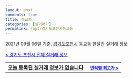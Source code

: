 ```yaml
---
layout: post
comments: true
title: 동교동
categories: [실거래가]
permalink: /apt/경기도포천시동교동
---
```


2021년 09월 06일 기준, <a href="/apt/경기도포천시">경기도포천시</a> 동교동 한달간 실거래 정보

<a style="color: blue;" href="/apt/경기도포천시">< 경기도 포천시 전체 실거래 정보</a>
<!---- start ---->
<table>
  <tr>
    <td colspan="4" style="font-weight: bold;"><a href="/apt/경기도포천시동교동{name_without_space}">오늘 등록된 실거래 정보가 없습니다</a> &nbsp;&nbsp;&nbsp; <a style="color: blue; font-size: smaller;" href="/apt/경기도포천시동교동{name_without_space}">면적별 최고가 ></a></td>
  </tr>
    
</table>
<!---- end ---->
    